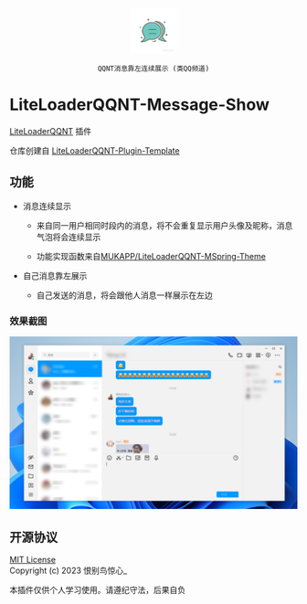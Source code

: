 <div align="center">
    <img src="res/icon.jpg" height="80" alt="LeagueFast">

    QQNT消息靠左连续展示 (类QQ频道)

</div>

# LiteLoaderQQNT-Message-Show

[LiteLoaderQQNT](https://github.com/mo-jinran/LiteLoaderQQNT) 插件

仓库创建自 [LiteLoaderQQNT-Plugin-Template](https://github.com/mo-jinran/LiteLoaderQQNT-Plugin-Template)

## 功能
- 消息连续显示
    - 来自同一用户相同时段内的消息，将不会重复显示用户头像及昵称，消息气泡将会连续显示

    - 功能实现函数来自[MUKAPP/LiteLoaderQQNT-MSpring-Theme](https://github.com/MUKAPP/LiteLoaderQQNT-MSpring-Theme)


- 自己消息靠左展示

    - 自己发送的消息，将会跟他人消息一样展示在左边


### 效果截图
![效果图](res/screenshot/p1.png)


## 开源协议
[MIT License](./LICENSE)  
Copyright (c) 2023 恨别鸟惊心_

本插件仅供个人学习使用。请遵纪守法，后果自负